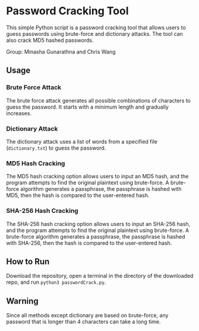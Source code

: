 # Password Cracking Tool

This simple Python script is a password cracking tool that allows users to guess passwords using brute-force and dictionary attacks. The tool can also crack MD5 hashed passwords.

Group: Minasha Gunarathna and Chris Wang

## Usage

### Brute Force Attack

The brute force attack generates all possible combinations of characters to guess the password. It starts with a minimum length and gradually increases.

### Dictionary Attack

The dictionary attack uses a list of words from a specified file (`dictionary.txt`) to guess the password.

### MD5 Hash Cracking

The MD5 hash cracking option allows users to input an MD5 hash, and the program attempts to find the original plaintext using brute-force. A brute-force algorithm generates a passphrase, the passphrase is hashed with MD5, then the hash is compared to the user-entered hash.

### SHA-256 Hash Cracking

The SHA-256 hash cracking option allows users to input an SHA-256 hash, and the program attempts to find the original plaintext using brute-force. A brute-force algorithm generates a passphrase, the passphrase is hashed with SHA-256, then the hash is compared to the user-entered hash.

## How to Run

Download the repository, open a terminal in the directory of the downloaded repo, and run `python3 passwordCrack.py`.

## Warning

Since all methods except dictionary are based on brute-force, any password that is longer than 4 characters can take a long time.
